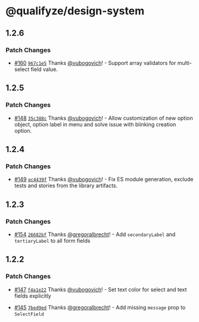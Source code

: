 # @qualifyze/design-system

## 1.2.6

### Patch Changes

- [#160](https://github.com/Qualifyze/design-system/pull/160) [`967c1e5`](https://github.com/Qualifyze/design-system/commit/967c1e53459044b778af830289b06ea272dc5324) Thanks [@vubogovich](https://github.com/vubogovich)! - Support array validators for multi-select field value.

## 1.2.5

### Patch Changes

- [#148](https://github.com/Qualifyze/design-system/pull/148) [`35c388c`](https://github.com/Qualifyze/design-system/commit/35c388ce8da70186ae4b5f49e837120e8ee7a34f) Thanks [@vubogovich](https://github.com/vubogovich)! - Allow customization of new option object, option label in menu and solve issue
  with blinking creation option.

## 1.2.4

### Patch Changes

- [#149](https://github.com/Qualifyze/design-system/pull/149) [`ac4439f`](https://github.com/Qualifyze/design-system/commit/ac4439f2ef1ab0e4b5a734f26d0b2f99d8a22600) Thanks [@vubogovich](https://github.com/vubogovich)! - Fix ES module generation, exclude tests and stories from the library artifacts.

## 1.2.3

### Patch Changes

- [#154](https://github.com/Qualifyze/design-system/pull/154) [`26682bf`](https://github.com/Qualifyze/design-system/commit/26682bf60ce65cb647f192074327ec01de84bc1f) Thanks [@gregoralbrecht](https://github.com/gregoralbrecht)! - Add `secondaryLabel` and `tertiaryLabel` to all form fields

## 1.2.2

### Patch Changes

- [#147](https://github.com/Qualifyze/design-system/pull/147) [`f4a1e22`](https://github.com/Qualifyze/design-system/commit/f4a1e22e785e39f53bb77c4955472af9857d927f) Thanks [@vubogovich](https://github.com/vubogovich)! - Set text color for select and text fields explicitly

* [#145](https://github.com/Qualifyze/design-system/pull/145) [`7bed9ed`](https://github.com/Qualifyze/design-system/commit/7bed9edb113ca58ca4b00a2d5c1867f4c8883ac7) Thanks [@gregoralbrecht](https://github.com/gregoralbrecht)! - Add missing `message` prop to `SelectField`
